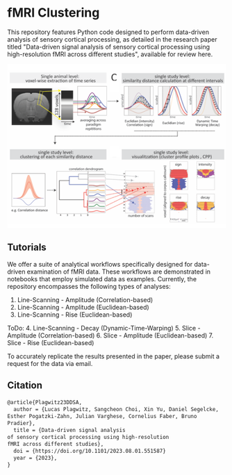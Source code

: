# fMRI Clustering

This repository features Python code designed 
to perform data-driven analysis of sensory 
cortical processing, as detailed in the 
research paper titled "Data-driven signal analysis 
of sensory cortical processing using high-resolution 
fMRI across different studies", 
available for review here.

<p align="center">
<img src="./demo/img.png">
</p>

## Tutorials

We offer a suite of analytical workflows specifically 
designed for data-driven examination of fMRI data. 
These workflows are demonstrated in notebooks that 
employ simulated data as examples. Currently, the 
repository encompasses the following types of analyses:
1. Line-Scanning - Amplitude (Correlation-based)
2. Line-Scanning - Amplitude (Euclidean-based)
3. Line-Scanning - Rise (Euclidean-based)

ToDo:
4. Line-Scanning - Decay (Dynamic-Time-Warping) 
5. Slice - Amplitude (Correlation-based)
6. Slice - Amplitude (Euclidean-based)
7. Slice - Rise (Euclidean-based)

To accurately replicate the results presented in the paper, 
please submit a request for the data via email.

## Citation

```
@article{Plagwitz23DDSA,
  author = {Lucas Plagwitz, Sangcheon Choi, Xin Yu, Daniel Segelcke, Esther Pogatzki-Zahn, Julian Varghese, Cornelius Faber, Bruno Pradier},
  title = {Data-driven signal analysis 
of sensory cortical processing using high-resolution 
fMRI across different studies},
  doi = {https://doi.org/10.1101/2023.08.01.551587}
  year = {2023},
}
```